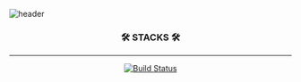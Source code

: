 ![header](https://capsule-render.vercel.app/api?type=waving&color=00AFFF&height=200&text=I'm%GyuYeong!&fontSize=120&fontColor=f4ffff)

<div align="center">

### 🛠 STACKS 🛠 
* * *
[![Build Status](https://travis-ci.org/joemccann/dillinger.svg?branch=master)](https://travis-ci.org/joemccann/dillinger)

<div align="center">
